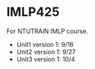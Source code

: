 # IMLP425

For NTUTRAIN IMLP course.<br/>
* Unit1 version 1: 9/16
* Unit2 version 1: 9/27
* Unit3 version 1: 10/4